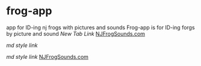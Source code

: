 # frog-app
app for ID-ing nj frogs with pictures and sounds
Frog-app is for ID-ing forgs by picture and sound
*New Tab Link*
<a href="http://www.njfrogsounds.com/" target="_blank">NJFrogSounds.com</a>

*md style link*
<a target="_blank" onclick="window.open('http://www.njfrogsounds.com/','name','width=400,height=600')"></a>

*md style link*
[NJFrogSounds.com](http://www.njfrogsounds.com)

